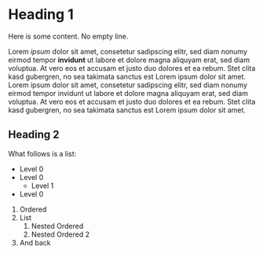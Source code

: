 # Heading 1

Here is some content.
No empty line.

Lorem *ipsum* dolor sit amet, consetetur sadipscing elitr, sed diam nonumy eirmod tempor **invidunt** ut labore et dolore magna aliquyam erat, sed diam voluptua. At vero eos et accusam et justo duo dolores et ea rebum. Stet clita kasd gubergren, no sea takimata sanctus est Lorem ipsum dolor sit amet. Lorem ipsum dolor sit amet, consetetur sadipscing elitr, sed diam nonumy eirmod tempor invidunt ut labore et dolore magna aliquyam erat, sed diam voluptua. At vero eos et accusam et justo duo dolores et ea rebum. Stet clita kasd gubergren, no sea takimata sanctus est Lorem ipsum dolor sit amet.

## Heading 2

What follows is a list:

- Level 0
- Level 0
    - Level 1
- Level 0

1. Ordered
2. List
    1. Nested Ordered
    2. Nested Ordered 2
3. And back

